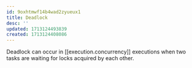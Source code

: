 ```yaml
---
id: 9oxhtmwf14b4wad2zyueux1
title: Deadlock
desc: ''
updated: 1713124493839
created: 1713124408086
---
```


Deadlock can occur in [[execution.concurrency]] executions when two tasks are waiting for locks acquired by each other.
